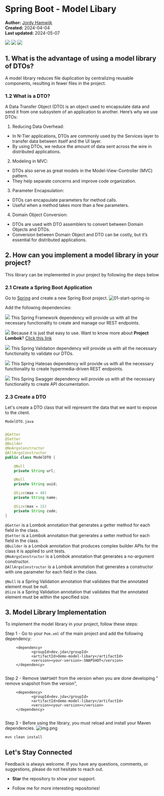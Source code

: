 # Spring Boot - Model Libary 
<small></small>


<b>Author:</b> <a href="https://github.com/darksos34" target="_blank">Jordy Hamwijk</a><br>
<b>Created:</b> 2024-04-04<br>
<b>Last updated:</b> 2024-05-07</br>

[![](https://img.shields.io/badge/Spring%20Boot-8A2BE2)]() [![](https://img.shields.io/badge/release-Apr%2004,%202024-blue)]() [![](https://img.shields.io/badge/version-3.2.4-blue)]()

## 1.  What is the advantage of using a model library of DTOs?
A model library reduces file duplication by centralizing reusable components, resulting in fewer files in the project.

### 1.2 What is a DTO?
A Data Transfer Object (DTO) is an object used to encapsulate data and send it from one subsystem of an application to another. Here’s why we use DTOs:

1. Reducing Data Overhead:
* In N-Tier applications, DTOs are commonly used by the Services layer to transfer data between itself and the UI layer.
* By using DTOs, we reduce the amount of data sent across the wire in distributed applications.
2. Modeling in MVC:
* DTOs also serve as great models in the Model-View-Controller (MVC) pattern.
* They help separate concerns and improve code organization.
3. Parameter Encapsulation:
* DTOs can encapsulate parameters for method calls.
* Useful when a method takes more than a few parameters.
4. Domain Object Conversion:
* DTOs are used with DTO assemblers to convert between Domain Objects and DTOs.
* Conversion between Domain Object and DTO can be costly, but it’s essential for distributed applications.

## 2. How can you implement a model library in your project?
This library can be implemented in your project by following the steps below

### 2.1 Create a Spring Boot Application
Go to [Spring](start.spring.io) and create a new Spring Boot project.
![01-start-spring-io](https://github.com/darksos34/modellibary/blob/master/src/main/resources/images/spring-initializr.png)


Add the following dependencies:


[![](https://img.shields.io/badge/Spring%20Web-88888)]()
This Spring Framework dependency will provide us with all the necessary functionality to create and manage our REST endpoints.

[![](https://img.shields.io/badge/Lombok-8A2BE2)]()
Because it is just that easy to use.
Want to know more about <b>Project Lombok</b>? [Click this link](https://projectlombok.org/features/)

[![](https://img.shields.io/badge/Spring%20Validation-88888)]()
This Spring Validation dependency will provide us with all the necessary functionality to validate our DTOs.

[![](https://img.shields.io/badge/Hateoas%20-123)]()
This Spring Hateoas dependency will provide us with all the necessary functionality to create hypermedia-driven REST endpoints.

[![](https://img.shields.io/badge/Swagger%20-111111)]()
This Spring Swagger dependency will provide us with all the necessary functionality to create API documentation.

### 2.3 Create a DTO

Let's create a DTO class that will represent the data that we want to expose to the client.

`ModelDTO.java`
```java

@Getter
@Setter
@Builder
@NoArgsConstructor
@AllArgsConstructor
public class ModelDTO {

    @Null
    private String url;

    @Null
    private String uuid;

    @Size(max = 40)
    private String name;

    @Size(max = 15)
    private String code;
}


```
`@Getter` is a Lombok annotation that generates a getter method for each field in the class.</br>
`@Setter` is a Lombok annotation that generates a setter method for each field in the class.</br>
`@Builder` is a Lombok annotation that produces complex builder APIs for the class it is applied to unit tests.</br>
`@NoArgsConstructor` is a Lombok annotation that generates a no-argument constructor.</br>
`@AllArgsConstructor` is a Lombok annotation that generates a constructor with one parameter for each field in the class.</br>

`@Null` is a Spring Validation annotation that validates that the annotated element must be null.</br>
`@Size` is a Spring Validation annotation that validates that the annotated element must be within the specified size.

## 3. Model Library Implementation

To implement the model library in your project, follow these steps:

Step 1 - Go to your ````Pom.xml```` of the main project and add the following dependency:

```
     <dependency>
            <groupId>dev.jda</groupId>
            <artifactId>demo-model-libary</artifactId>
            <version><your-version>-SNAPSHOT</version>
     </dependency>
       
```

Step 2 - Remove `SNAPSHOT` from the version when you are done developing " remove snapshot from the version", 

```
     <dependency>
            <groupId>dev.jda</groupId>
            <artifactId>demo-model-libary</artifactId>
            <version><your-version></version>
     </dependency>
       
```
Step 3 - Before using the library, you must reload and install your Maven dependencies. 
![img.png](https://github.com/darksos34/modellibary/blob/master/src/main/resources/images/maven-reload.png)
```
mvn clean install
```
## Let's Stay Connected

Feedback is always welcome. If you have any questions, comments, or suggestions, please do not hesitate to reach out.

- <b>Star</b> the repository to show your support.       

- Follow me for more interesting repositories!
